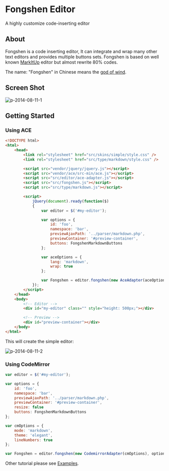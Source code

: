 # Fongshen Editor

A highly customize code-inserting editor

## About

Fongshen is a code inserting editor, It can integrate and wrap many other text editors and provides multiple buttons sets.
Fongshen is based on well known [MarkItUp](http://markitup.jaysalvat.com/home/) editor but almost rewrite 80% codes.

The name: "Fongshen" in Chinese means the [god of wind](http://en.wikipedia.org/wiki/Fei_Lian).

## Screen Shot

![p-2014-08-11-1](https://cloud.githubusercontent.com/assets/1639206/3878091/18c71ace-216c-11e4-8b4c-fc67277aa5ff.jpg)

## Getting Started

### Using ACE

``` html
<!DOCTYPE html>
<html>
    <head>
        <link rel="stylesheet" href="src/skins/simple/style.css" />
        <link rel="stylesheet" href="src/type/markdown/style.css" />

        <script src="vendor/jquery/jquery.js"></script>
        <script src="vendor/ace/src-min/ace.js"></script>
        <script src="src/editor/ace-adapter.js"></script>
        <script src="src/fongshen.js"></script>
        <script src="src/type/markdown.js"></script>

        <script>
            jQuery(document).ready(function($)
            {
                var editor = $('#my-editor');

                var options = {
                    id: 'foo',
                    namespace: 'bar',
                    previewAjaxPath: '../parser/markdown.php',
                    previewContainer: '#preview-container',
                    buttons: FongshenMarkdownButtons
                };

                var aceOptions = {
                    lang: 'markdown',
                    wrap: true
                };

                var Fongshen = editor.fongshen(new AceAdapter(aceOptions), options);
            });
        </script>
    </head>
    <body>
        <!-- Editor -->
        <div id="my-editor" class="" style="height: 500px;"></div>

        <!-- Preview -->
        <div id="preview-container"></div>
    </body>
</html>
```

This will create the simple editor:

![p-2014-08-11-2](https://cloud.githubusercontent.com/assets/1639206/3878401/f7a120a8-216e-11e4-8569-33080282551a.jpg)

### Using CodeMirror

``` javascript
var editor = $('#my-editor');

var options = {
    id: 'foo',
    namespace: 'bar',
    previewAjaxPath: '../parser/markdown.php',
    previewContainer: '#preview-container',
    resize: false
    buttons: FongshenMarkdownButtons
};

var cmOptions = {
    mode: 'markdown',
    theme: 'elegant',
    lineNumbers: true
};

var Fongshen = editor.fongshen(new CodemirrorAdapter(cmOptions), options);
```

Other tutorial please see [Examples](examples).
